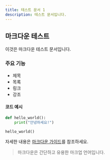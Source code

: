```yaml
---
title: 테스트 문서 1
description: 테스트 문서입니다.
---
```


## 마크다운 테스트

이것은 마크다운 테스트 문서입니다.

### 주요 기능

- 제목
- 목록
- 링크
- 강조

#### 코드 예시

```python
def hello_world():
    print("안녕하세요!")

hello_world()
```

자세한 내용은 [마크다운 가이드](https://www.markdownguide.org/)를 참조하세요.

> 마크다운은 간단하고 유용한 마크업 언어입니다.
